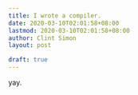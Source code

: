```yaml
---
title: I wrote a compiler.
date: 2020-03-10T02:01:58+08:00
lastmod: 2020-03-10T02:01:58+08:00
author: Clint Simon
layout: post

draft: true
---
```


yay.